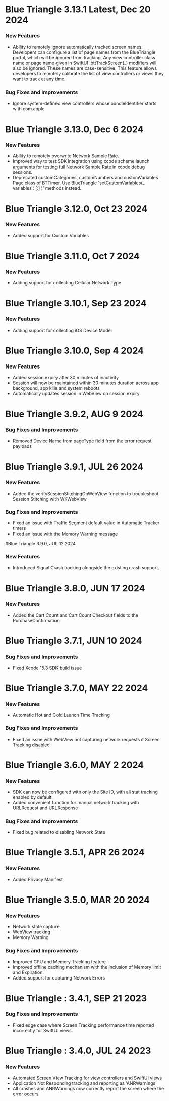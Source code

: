 # Blue Triangle 3.13.1 Latest, Dec 20 2024
### New Features
- Ability to remotely ignore automatically tracked screen names. Developers can configure a list of page names from the BlueTriangle portal, which will be ignored from tracking. Any view controller class name or page name given in SwiftUI .bttTrackScreen(_) modifiers will also be ignored. These names are case-sensitive. This feature allows developers to remotely calibrate the list of view controllers or views they want to track at any time.
  
### Bug Fixes and Improvements
- Ignore system-defined view controllers whose bundleIdentifier starts with com.apple

# Blue Triangle 3.13.0, Dec 6 2024
### New Features
-  Ability to remotely overwrite Network Sample Rate.
-  Improved way to test SDK integration using xcode scheme launch arguments for testing full Network Sample Rate in xcode debug sessions.
-  Deprecated customCategories, customNumbers and customVariables Page class of BTTimer. Use BlueTriangle 'setCustomVariables(_ variables : [:] )' methods instead.

# Blue Triangle 3.12.0, Oct 23 2024
### New Features
- Added support for Custom Variables

# Blue Triangle 3.11.0, Oct 7 2024
### New Features
-  Adding support for collecting Cellular Network Type

# Blue Triangle 3.10.1, Sep 23 2024
### New Features
-  Adding support for collecting iOS Device Model

# Blue Triangle 3.10.0, Sep 4 2024
### New Features
-  Added session expiry after 30 minutes of inactivity
-  Session will now be maintained within 30 minutes duration across app background, app kills and system reboots
-  Automatically updates session in WebView on session expiry

# Blue Triangle 3.9.2, AUG 9 2024
### Bug Fixes and Improvements
- Removed Device Name from pageType field from the error request payloads

# Blue Triangle 3.9.1, JUL 26 2024
### New Features
- Added the verifySessionStitchingOnWebView function to troubleshoot Session Stitching with WKWebView
### Bug Fixes and Improvements
- Fixed an issue with Traffic Segment default value in Automatic Tracker timers
- Fixed an issue with the Memory Warning message

#Blue Triangle 3.9.0, JUL 12 2024
### New Features
- Introduced Signal Crash tracking alongside the existing crash support.

# Blue Triangle 3.8.0, JUN 17 2024
### New Features
- Added the Cart Count and Cart Count Checkout fields to the PurchaseConfirmation


# Blue Triangle 3.7.1, JUN 10 2024
### Bug Fixes and Improvements
- Fixed Xcode 15.3 SDK build issue

# Blue Triangle 3.7.0, MAY 22 2024
### New Features
- Automatic Hot and Cold Launch Time Tracking
### Bug Fixes and Improvements
- Fixed an issue with WebView not capturing network requests if Screen Tracking disabled


# Blue Triangle 3.6.0, MAY 2 2024
### New Features
- SDK can now be configured with only the Site ID, with all stat tracking enabled by default
- Added convenient function for manual network tracking with URLRequest and URLResponse
### Bug Fixes and Improvements
- Fixed bug related to disabling Network State

# Blue Triangle 3.5.1, APR 26 2024
### New Features
- Added Privacy Manifest

# Blue Triangle 3.5.0, MAR 20 2024
### New Features
- Network state capture
- WebView tracking
- Memory Warning
### Bug Fixes and Improvements
- Improved CPU and Memory Tracking feature
- Improved offline caching mechanism with the inclusion of Memory limit and Expiration.
- Added support for capturing Network Errors

# Blue Triangle : 3.4.1, SEP 21 2023
### Bug Fixes and Improvements
- Fixed edge case where Screen Tracking performance time reported incorrectly for SwiftUI views.

# Blue Triangle : 3.4.0, JUL 24 2023
### New Features
- Automated Screen View Tracking for view controllers and SwiftUI views
- Application Not Responding tracking and reporting as 'ANRWarnings'
- All crashes and ANRWarnings now correctly report the screen where the error occurs
